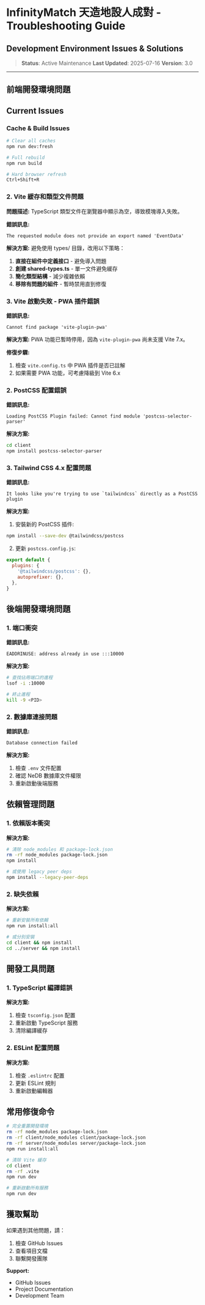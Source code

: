 # InfinityMatch 天造地設人成對 - Troubleshooting Guide
## Development Environment Issues & Solutions

> **Status**: Active Maintenance
> **Last Updated**: 2025-07-16
> **Version**: 3.0

---

## 前端開發環境問題

## Current Issues

### Cache & Build Issues
```bash
# Clear all caches
npm run dev:fresh

# Full rebuild
npm run build

# Hard browser refresh
Ctrl+Shift+R
```

### 2. Vite 緩存和類型文件問題

**問題描述:**
TypeScript 類型文件在瀏覽器中顯示為空，導致模塊導入失敗。

**錯誤訊息:**
```
The requested module does not provide an export named 'EventData'
```

**解決方案:**
避免使用 types/ 目錄，改用以下策略：
1. **直接在組件中定義接口** - 避免導入問題
2. **創建 shared-types.ts** - 單一文件避免緩存
3. **簡化類型結構** - 減少複雜依賴
4. **移除有問題的組件** - 暫時禁用直到修復

### 3. Vite 啟動失敗 - PWA 插件錯誤

**錯誤訊息:**
```
Cannot find package 'vite-plugin-pwa'
```

**解決方案:**
PWA 功能已暫時停用，因為 `vite-plugin-pwa` 尚未支援 Vite 7.x。

**修復步驟:**
1. 檢查 `vite.config.ts` 中 PWA 插件是否已註解
2. 如果需要 PWA 功能，可考慮降級到 Vite 6.x

### 2. PostCSS 配置錯誤

**錯誤訊息:**
```
Loading PostCSS Plugin failed: Cannot find module 'postcss-selector-parser'
```

**解決方案:**
```bash
cd client
npm install postcss-selector-parser
```

### 3. Tailwind CSS 4.x 配置問題

**錯誤訊息:**
```
It looks like you're trying to use `tailwindcss` directly as a PostCSS plugin
```

**解決方案:**
1. 安裝新的 PostCSS 插件:
```bash
npm install --save-dev @tailwindcss/postcss
```

2. 更新 `postcss.config.js`:
```javascript
export default {
  plugins: {
    '@tailwindcss/postcss': {},
    autoprefixer: {},
  },
}
```

## 後端開發環境問題

### 1. 端口衝突

**錯誤訊息:**
```
EADDRINUSE: address already in use :::10000
```

**解決方案:**
```bash
# 查找佔用端口的進程
lsof -i :10000

# 終止進程
kill -9 <PID>
```

### 2. 數據庫連接問題

**錯誤訊息:**
```
Database connection failed
```

**解決方案:**
1. 檢查 `.env` 文件配置
2. 確認 NeDB 數據庫文件權限
3. 重新啟動後端服務

## 依賴管理問題

### 1. 依賴版本衝突

**解決方案:**
```bash
# 清除 node_modules 和 package-lock.json
rm -rf node_modules package-lock.json
npm install

# 或使用 legacy peer deps
npm install --legacy-peer-deps
```

### 2. 缺失依賴

**解決方案:**
```bash
# 重新安裝所有依賴
npm run install:all

# 或分別安裝
cd client && npm install
cd ../server && npm install
```

## 開發工具問題

### 1. TypeScript 編譯錯誤

**解決方案:**
1. 檢查 `tsconfig.json` 配置
2. 重新啟動 TypeScript 服務
3. 清除編譯緩存

### 2. ESLint 配置問題

**解決方案:**
1. 檢查 `.eslintrc` 配置
2. 更新 ESLint 規則
3. 重新啟動編輯器

## 常用修復命令

```bash
# 完全重置開發環境
rm -rf node_modules package-lock.json
rm -rf client/node_modules client/package-lock.json
rm -rf server/node_modules server/package-lock.json
npm run install:all

# 清除 Vite 緩存
cd client
rm -rf .vite
npm run dev

# 重新啟動所有服務
npm run dev
```

## 獲取幫助

如果遇到其他問題，請：

1. 檢查 GitHub Issues
2. 查看項目文檔
3. 聯繫開發團隊

**Support:**
- GitHub Issues
- Project Documentation
- Development Team
